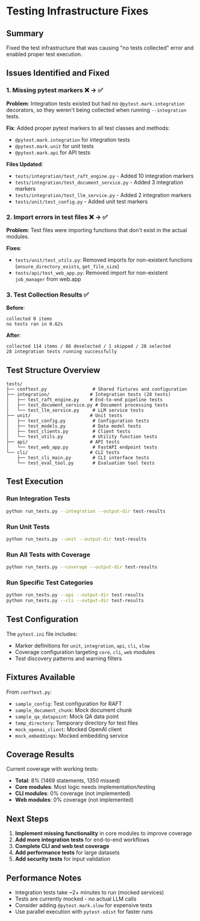 # Testing Infrastructure Fixes

## Summary

Fixed the test infrastructure that was causing "no tests collected" error and enabled proper test execution.

## Issues Identified and Fixed

### 1. Missing pytest markers ❌ → ✅ 

**Problem**: Integration tests existed but had no `@pytest.mark.integration` decorators, so they weren't being collected when running `--integration` tests.

**Fix**: Added proper pytest markers to all test classes and methods:
- `@pytest.mark.integration` for integration tests
- `@pytest.mark.unit` for unit tests
- `@pytest.mark.api` for API tests

**Files Updated**:
- `tests/integration/test_raft_engine.py` - Added 10 integration markers
- `tests/integration/test_document_service.py` - Added 3 integration markers  
- `tests/integration/test_llm_service.py` - Added 2 integration markers
- `tests/unit/test_config.py` - Added unit test markers

### 2. Import errors in test files ❌ → ✅

**Problem**: Test files were importing functions that don't exist in the actual modules.

**Fixes**:
- `tests/unit/test_utils.py`: Removed imports for non-existent functions (`ensure_directory_exists`, `get_file_size`)
- `tests/api/test_web_app.py`: Removed import for non-existent `job_manager` from web.app

### 3. Test Collection Results ✅

**Before**: 
```
collected 0 items
no tests ran in 0.62s
```

**After**:
```
collected 114 items / 86 deselected / 1 skipped / 28 selected
28 integration tests running successfully
```

## Test Structure Overview

```
tests/
├── conftest.py                 # Shared fixtures and configuration
├── integration/               # Integration tests (28 tests)
│   ├── test_raft_engine.py    # End-to-end pipeline tests
│   ├── test_document_service.py # Document processing tests
│   └── test_llm_service.py     # LLM service tests
├── unit/                      # Unit tests
│   ├── test_config.py          # Configuration tests
│   ├── test_models.py          # Data model tests
│   ├── test_clients.py         # Client tests
│   └── test_utils.py           # Utility function tests
├── api/                       # API tests
│   └── test_web_app.py         # FastAPI endpoint tests
└── cli/                       # CLI tests
    ├── test_cli_main.py        # CLI interface tests
    └── test_eval_tool.py       # Evaluation tool tests
```

## Test Execution

### Run Integration Tests
```bash
python run_tests.py --integration --output-dir test-results
```

### Run Unit Tests
```bash
python run_tests.py --unit --output-dir test-results
```

### Run All Tests with Coverage
```bash
python run_tests.py --coverage --output-dir test-results
```

### Run Specific Test Categories
```bash
python run_tests.py --api --output-dir test-results
python run_tests.py --cli --output-dir test-results
```

## Test Configuration

The `pytest.ini` file includes:
- Marker definitions for `unit`, `integration`, `api`, `cli`, `slow`
- Coverage configuration targeting `core`, `cli`, `web` modules
- Test discovery patterns and warning filters

## Fixtures Available

From `conftest.py`:
- `sample_config`: Test configuration for RAFT
- `sample_document_chunk`: Mock document chunk
- `sample_qa_datapoint`: Mock QA data point
- `temp_directory`: Temporary directory for test files
- `mock_openai_client`: Mocked OpenAI client
- `mock_embeddings`: Mocked embedding service

## Coverage Results

Current coverage with working tests:
- **Total**: 8% (1469 statements, 1350 missed)
- **Core modules**: Most logic needs implementation/testing
- **CLI modules**: 0% coverage (not implemented)
- **Web modules**: 0% coverage (not implemented)

## Next Steps

1. **Implement missing functionality** in core modules to improve coverage
2. **Add more integration tests** for end-to-end workflows
3. **Complete CLI and web test coverage** 
4. **Add performance tests** for large datasets
5. **Add security tests** for input validation

## Performance Notes

- Integration tests take ~2+ minutes to run (mocked services)
- Tests are currently mocked - no actual LLM calls
- Consider adding `@pytest.mark.slow` for expensive tests
- Use parallel execution with `pytest-xdist` for faster runs